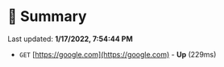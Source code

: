 # 📖 Summary
Last updated: **1/17/2022, 7:54:44 PM**

- `GET` [https://google.com](https://google.com) - **Up** (229ms)
